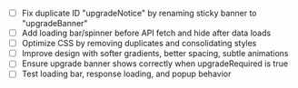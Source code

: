  - [ ] Fix duplicate ID "upgradeNotice" by renaming sticky banner to "upgradeBanner"
- [ ] Add loading bar/spinner before API fetch and hide after data loads
- [ ] Optimize CSS by removing duplicates and consolidating styles
- [ ] Improve design with softer gradients, better spacing, subtle animations
- [ ] Ensure upgrade banner shows correctly when upgradeRequired is true
- [ ] Test loading bar, response loading, and popup behavior
